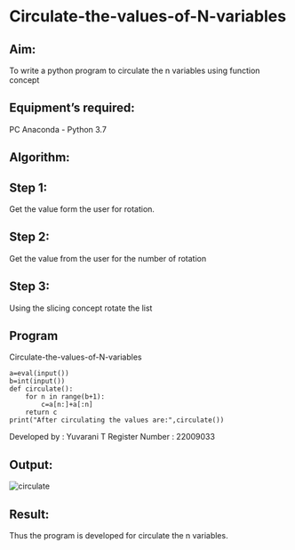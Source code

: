 # Circulate-the-values-of-N-variables
## Aim:
To write a python program to circulate the n variables using function concept
## Equipment’s required:
PC
Anaconda - Python 3.7
## Algorithm: 
## Step 1:
Get the value form the user for rotation.

## Step 2:
Get the value from the user for the number of rotation

## Step 3:
Using the slicing concept rotate the list

## Program 
Circulate-the-values-of-N-variables
```
a=eval(input())
b=int(input())
def circulate():
    for n in range(b+1):
        c=a[n:]+a[:n]
    return c
print("After circulating the values are:",circulate())    
```
Developed by : Yuvarani T
Register Number : 22009033

## Output:

![circulate](https://user-images.githubusercontent.com/121418522/211180568-4241359c-4604-4e46-971c-b3a20a3a1d80.png)

## Result:
Thus the program is developed for circulate the n variables.

